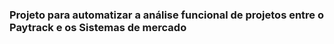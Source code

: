 ### Projeto para automatizar a análise funcional de projetos entre o Paytrack e os Sistemas de mercado ###
